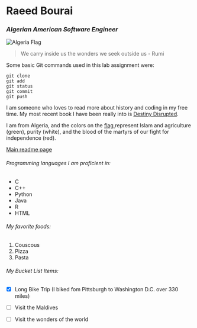 # Raeed Bourai
### _Algerian American Software Engineer_

![Algeria Flag](https://upload.wikimedia.org/wikipedia/commons/thumb/7/77/Flag_of_Algeria.svg/800px-Flag_of_Algeria.svg.png)

> We carry inside us the wonders we seek outside us - Rumi

Some basic Git commands used in this lab assignment were:
```
git clone
git add
git status
git commit
git push
```

I am someone who loves to read more about history and coding in my free time. My most recent book I have been really into is [Destiny Disrupted](https://www.goodreads.com/book/show/34617904-destiny-disrupted).

I am from Algeria, and the colors on the [flag ](#Algerian-American-Software-Engineer) represent Islam and agriculture (green), purity (white), and the blood of the martyrs of our fight for independence (red).

[Main readme page](cse_110_lab_1/README.md)

###### Programming languages I am proficient in:
- C
- C++
- Python
- Java
- R
- HTML

###### My favorite foods:
1. Couscous
2. Pizza
3. Pasta

###### My Bucket List Items:
- [x] Long Bike Trip (I biked fom Pittsburgh to Washington D.C. over 330 miles)
- [ ] Visit the Maldives
- [ ] Visit the wonders of the world


